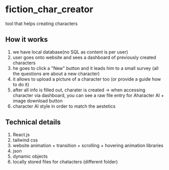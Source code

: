 # fiction_char_creator
tool that helps creating characters

## How it works
1. we have local database(no SQL as content is per user)
2. user goes onto website and sees a dashboard of previously created characters
3. he goes to click a "New" button and it leads him to a small survey (all the questions are about a new character)
4. it allows to upload a picture of a character too (or provide a guide how to do it)
5. after all info is filled out, charater is created -> when accessing character via dashboard, you can see a raw file entry for Aharacter AI + image download button
6. character AI style in order to match the aestetics

## Technical details
1. React.js
2. tailwind css
3. website animation + transition + scrolling + hovering animation libraries
4. json
5. dynamic objects
6. locally stored files for chatacters (different folder)
